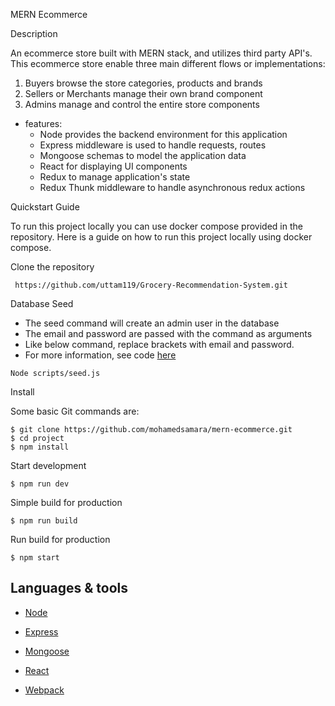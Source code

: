  MERN Ecommerce

 Description

An ecommerce store built with MERN stack, and utilizes third party API's. This ecommerce store enable three main different flows or implementations:

1. Buyers browse the store categories, products and brands
2. Sellers or Merchants manage their own brand component
3. Admins manage and control the entire store components 


* features:
  * Node provides the backend environment for this application
  * Express middleware is used to handle requests, routes
  * Mongoose schemas to model the application data
  * React for displaying UI components
  * Redux to manage application's state
  * Redux Thunk middleware to handle asynchronous redux actions

 Quickstart Guide

To run this project locally you can use docker compose provided in the repository. Here is a guide on how to run this project locally using docker compose.

Clone the repository
```
 https://github.com/uttam119/Grocery-Recommendation-System.git
```



Database Seed

* The seed command will create an admin user in the database
* The email and password are passed with the command as arguments
* Like below command, replace brackets with email and password. 
* For more information, see code [here](server/scripts/seed.js)

```
Node scripts/seed.js
```


 Install

Some basic Git commands are:

```
$ git clone https://github.com/mohamedsamara/mern-ecommerce.git
$ cd project
$ npm install
```

Start development

```
$ npm run dev
```

Simple build for production

```
$ npm run build
```

Run build for production

```
$ npm start
```


## Languages & tools

- [Node](https://nodejs.org/en/)

- [Express](https://expressjs.com/)

- [Mongoose](https://mongoosejs.com/)

- [React](https://reactjs.org/)

- [Webpack](https://webpack.js.org/)

